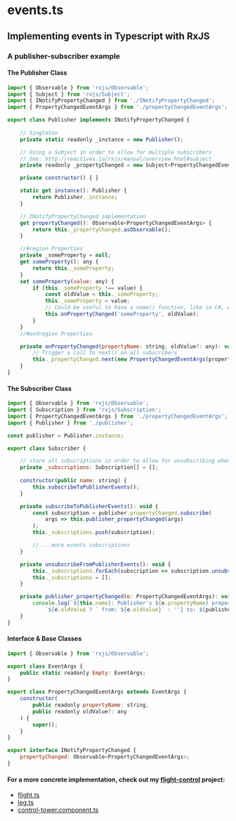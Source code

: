 # events.ts
## Implementing events in Typescript with RxJS
### A publisher-subscriber example

#### The Publisher Class
```javascript
import { Observable } from 'rxjs/Observable';
import { Subject } from 'rxjs/Subject';
import { INotifyPropertyChanged } from './INotifyPropertyChanged';
import { PropertyChangedEventArgs } from './propertyChangedEventArgs';

export class Publisher implements INotifyPropertyChanged {
    
    // Singleton
    private static readonly _instance = new Publisher();

    // Using a Subject in order to allow for multiple subscribers
    // See: http://reactivex.io/rxjs/manual/overview.html#subject
    private readonly _propertyChanged = new Subject<PropertyChangedEventArgs>();

    private constructor() { }

    static get instance(): Publisher {
        return Publisher._instance;
    }

    // INotifyPropertyChanged implementation
    get propertyChanged(): Observable<PropertyChangedEventArgs> {
        return this._propertyChanged.asObservable();
    }

    //#region Properties
    private _someProperty = null;
    get someProperty(): any {
        return this._someProperty;
    }
    set someProperty(value: any) {
        if (this._someProperty !== value) {
            const oldValue = this._someProperty;
            this._someProperty = value;
            // Could be useful to have a name() function, like in C#, e.g. name(this.someProperty)
            this.onPropertyChanged('someProperty', oldValue);
        }
    }
    //#endregion Properties

    private onPropertyChanged(propertyName: string, oldValue?: any): void {
        // Trigger a call to next() on all subscribers
        this._propertyChanged.next(new PropertyChangedEventArgs(propertyName, oldValue));
    }
}
```

#### The Subscriber Class
```javascript
import { Observable } from 'rxjs/Observable';
import { Subscription } from 'rxjs/Subscription';
import { PropertyChangedEventArgs } from './propertyChangedEventArgs';
import { Publisher } from './publisher';

const publisher = Publisher.instance;

export class Subscriber {

    // store all subscriptions in order to allow for unsubscribing when needed
    private _subscriptions: Subscription[] = [];
    
    constructor(public name: string) {
        this.subscribeToPublisherEvents();
    }

    private subscribeToPublisherEvents(): void {
        const subscription = publisher.propertyChanged.subscribe(
            args => this.publisher_propertyChanged(args)
        );
        this._subscriptions.push(subscription);

        // ...more events subscriptions
    }

    private unsubscribeFromPublisherEvents(): void {
        this._subscriptions.forEach(subscription => subscription.unsubscribe());
        this._subscriptions = [];
    }

    private publisher_propertyChanged(e: PropertyChangedEventArgs): void {
        console.log(`${this.name}: Publisher's ${e.propertyName} property has changed` +
            `${e.oldValue ? ` from: ${e.oldValue}` : ''} to: ${publisher[e.propertyName]}`);
    }
}
```

#### Interface & Base Classes
```javascript
import { Observable } from 'rxjs/Observable';

export class EventArgs {
    public static readonly Empty: EventArgs;
}

export class PropertyChangedEventArgs extends EventArgs {
    constructor(
        public readonly propertyName: string,
        public readonly oldValue?: any
    ) {
        super();
    }
}

export interface INotifyPropertyChanged {
    propertyChanged: Observable<PropertyChangedEventArgs>;
}
```

#### For a more concrete implementation, check out my [flight-control](https://github.com/PrisonerM13/flight-control) project:
+ [flight.ts](https://github.com/PrisonerM13/flight-control/blob/master/control-tower/src/app/models/flight.ts)
+ [leg.ts](https://github.com/PrisonerM13/flight-control/blob/master/control-tower/src/app/models/leg.ts)
+ [control-tower.component.ts](https://github.com/PrisonerM13/flight-control/blob/master/control-tower/src/app/components/control-tower/control-tower.component.ts#L771)
